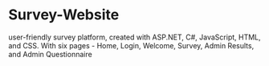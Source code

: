 # Survey-Website
user-friendly survey platform, created with ASP.NET, C#, JavaScript, HTML, and CSS. With six pages - Home, Login, Welcome, Survey, Admin Results, and Admin Questionnaire
